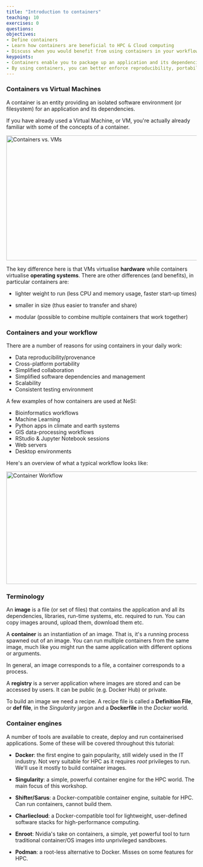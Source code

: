 ```yaml
---
title: "Introduction to containers"
teaching: 10
exercises: 0
questions:
objectives:
- Define containers
- Learn how containers are beneficial to HPC & Cloud computing
- Discuss when you would benefit from using containers in your workflow
keypoints:
- Containers enable you to package up an application and its dependencies
- By using containers, you can better enforce reproducibility, portability and share-ability of your computational workflows
---
```



### Containers vs Virtual Machines

A container is an entity providing an isolated software environment (or filesystem) for an application and its dependencies.

If you have already used a Virtual Machine, or VM, you're actually already familiar with some of the concepts of a container.

<!-- ![Containers vs. VMs]({{ page.root }}/fig/container_vs_vm.png) -->
<img src="{{ page.root }}/fig/container_vs_vm.png" alt="Containers vs. VMs" width="619" height="331"/>

The key difference here is that VMs virtualise **hardware** while containers virtualise **operating systems**.  There are other differences (and benefits), in particular containers are:

* lighter weight to run (less CPU and memory usage, faster start-up times)

* smaller in size (thus easier to transfer and share)

* modular (possible to combine multiple containers that work together)


### Containers and your workflow

There are a number of reasons for using containers in your daily work:

* Data reproducibility/provenance
* Cross-platform portability
* Simplified collaboration
* Simplified software dependencies and management
* Scalability
* Consistent testing environment

A few examples of how containers are used at NeSI:

* Bioinformatics workflows
* Machine Learning 
* Python apps in climate and earth systems
* GIS data-processing workflows
* RStudio & Jupyter Notebook sessions
* Web servers
* Desktop environments

Here's an overview of what a typical workflow looks like:

<!-- ![Container Workflow]({{ page.root }}/fig/container_lifecycle.png) -->
<img src="{{ page.root }}/fig/container_lifecycle_nesi.png" alt="Container Workflow" width="716" height="298"/>


### Terminology

An **image** is a file (or set of files) that contains the application and all its dependencies, libraries, run-time systems, etc. required to run. You can copy images around, upload them, download them etc.

A **container** is an instantiation of an image.  That is, it's a running process spawned out of an image.  You can run multiple containers from the same image, much like you might run the same application with different options or arguments.

In general, an image corresponds to a file, a container corresponds to a process.

A **registry** is a server application where images are stored and can be accessed by users. It can be public (e.g. Docker Hub) or private.

To build an image we need a recipe. A recipe file is called a **Definition File**, or **def file**, in the *Singularity* jargon and a **Dockerfile** in the *Docker* world.


### Container engines

A number of tools are available to create, deploy and run containerised applications. Some of these will be covered throughout this tutorial:

* **Docker**: the first engine to gain popularity, still widely used in the IT industry. Not very suitable for HPC as it requires *root* privileges to run. We'll use it mostly to build container images.

* **Singularity**: a simple, powerful container engine for the HPC world. The main focus of this workshop.

* **Shifter/Sarus**: a Docker-compatible container engine, suitable for HPC. Can run containers, cannot build them.

* **Charliecloud**: a Docker-compatible tool for lightweight, user-defined software stacks for high-performance computing.

* **Enroot**: Nvidia's take on containers, a simple, yet powerful tool to turn traditional container/OS images into unprivileged sandboxes.

* **Podman**: a root-less alternative to Docker. Misses on some features for HPC.
